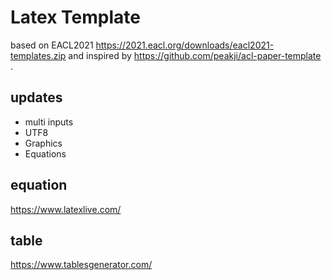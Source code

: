 # Latex Template

based on EACL2021 https://2021.eacl.org/downloads/eacl2021-templates.zip  and inspired by https://github.com/peakji/acl-paper-template .

## updates

* multi inputs
* UTF8
* Graphics
* Equations

## equation
https://www.latexlive.com/

## table
https://www.tablesgenerator.com/